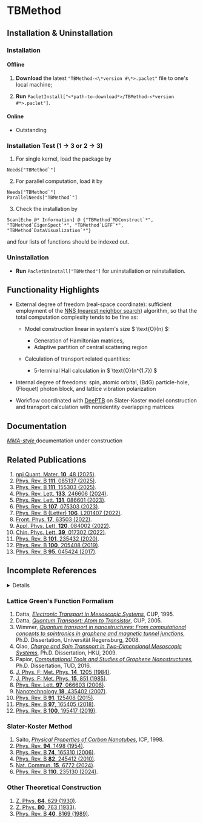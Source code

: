 # TBMethod

## Installation & Uninstallation

### Installation

#### Offline

1.  **Download** the latest `"TBMethod-<\*version #\*>.paclet"` file to one's local machine;

2.  **Run** `PacletInstall["<*path-to-download*>/TBMethod-<*version #*>.paclet"]`.

#### Online

- Outstanding

<!--
**Run** `PacletInstall["https://github.com/AlexanderZ11234/TBMethod/releases/download/0.2.1/TBMethod-0.2.1.paclet"]`
-->

### Installation Test (1 → 3 or 2 → 3)

1. For single kernel, load the package by

<!---->

    Needs["TBMethod`"]

2. For parallel computation, load it by

<!---->

    Needs["TBMethod`"]
    ParallelNeeds["TBMethod`"]

3. Check the installation by

<!---->

    Scan[Echo @* Information] @ {"TBMethod`MDConstruct`*", "TBMethod`EigenSpect`*", "TBMethod`LGFF`*", "TBMethod`DataVisualization`*"}

and four lists of functions should be indexed out.

### Uninstallation

- **Run** `PacletUninstall["TBMethod"]` for uninstallation or reinstallation.

## Functionality Highlights

- External degree of freedom (real-space coordinate): sufficient employment of the [NNS (nearest neighbor search)](https://en.wikipedia.org/wiki/Nearest_neighbor_search) algorithm, so that the total computation complexity tends to be fine as:
    - Model construction linear in system's size $ \text{O}(n) $:
        - Generation of Hamiltonian matrices,
        - Adaptive partition of central scattering region

    - Calculation of transport related quantities:
        - 5-terminal Hall calculation in $ \text{O}(n^{1.7}) $

- Internal degree of freedoms: spin, atomic orbital, (BdG) particle-hole, (Floquet) photon block, and lattice vibration polarization

- Workflow coordinated with [DeePTB](https://github.com/deepmodeling/DeePTB) on Slater-Koster model construction and transport calculation with nonidentity overlapping matrices

## Documentation

<a href="#" class="magic-button" title="Onsite testable"> _MMA-style_ </a> documentation under construction

## Related Publications

1. [npj Quant. Mater. **10**, 48 (2025)](https://www.nature.com/articles/s41535-025-00768-1).
1. [Phys. Rev. B **111**, 085137 (2025)](https://journals.aps.org/prb/abstract/10.1103/PhysRevB.111.085137).
1. [Phys. Rev. B **111**, 155303 (2025)](https://journals.aps.org/prb/abstract/10.1103/PhysRevB.111.155303).
1. [Phys. Rev. Lett. **133**, 246606 (2024)](https://journals.aps.org/prl/abstract/10.1103/PhysRevLett.133.246606).
1. [Phys. Rev. Lett. **131**, 086601 (2023)](https://journals.aps.org/prl/abstract/10.1103/PhysRevLett.131.086601).
1. [Phys. Rev. B **107**, 075303 (2023)](https://journals.aps.org/prb/abstract/10.1103/PhysRevB.107.075303).
1. [Phys. Rev. B (Letter) **106**, L201407 (2022)](https://journals.aps.org/prb/abstract/10.1103/PhysRevB.106.L201407).
1. [Front. Phys. **17**, 63503 (2022)](https://link.springer.com/article/10.1007/s11467-022-1185-y).
1. [Appl. Phys. Lett. **120**, 084002 (2022)](https://pubs.aip.org/aip/apl/article-abstract/120/8/084002/2833231/In-plane-magnetization-and-electronic-structures?redirectedFrom=fulltext).
1. [Chin. Phys. Lett. **39**, 017302 (2022)](https://cpl.iphy.ac.cn/article/doi/10.1088/0256-307X/39/1/017302).
1. [Phys. Rev. B **101**, 235432 (2020)](https://journals.aps.org/prb/abstract/10.1103/PhysRevB.101.235432).
1. [Phys. Rev. B **100**, 205408 (2019)](https://journals.aps.org/prb/abstract/10.1103/PhysRevB.100.205408).
1. [Phys. Rev. B **95**, 045424 (2017)](https://journals.aps.org/prb/abstract/10.1103/PhysRevB.95.045424).



## Incomplete References

<details>

### Topological Models & Characterization
1. Bernevig, [_Topological Insulators and Topological Superconductors_](https://press.princeton.edu/books/hardcover/9780691151755/topological-insulators-and-topological-superconductors?srsltid=AfmBOop9JnAo53v7Hn3ErPpR2uf3vW0JLPykFSNWSK_QoP1xjsDuKoMG), PUP, 2013.
1. Shen, [_Topological Insulators: Dirac Equation in Condensed Matters_](https://link.springer.com/book/10.1007/978-981-10-4606-3), Springer, 2017.
1. [Phys. Rev. Lett. **61**, 2015 (1988)](https://journals.aps.org/prl/abstract/10.1103/PhysRevLett.61.2015).
1. [Phys. Rev. Lett. **95**, 146802 (2005)](https://journals.aps.org/prl/abstract/10.1103/PhysRevLett.95.146802).
1. [Phys. Rev. Lett. **95**, 226801 (2005)](https://journals.aps.org/prl/abstract/10.1103/PhysRevLett.95.226801).
1. [Phys. Rev. B **82**, 161414(R) (2010)](https://journals.aps.org/prb/abstract/10.1103/PhysRevB.82.161414).
1. [Phys. Rev. B **84**, 075119 (2011)](https://journals.aps.org/prb/abstract/10.1103/PhysRevB.84.075119).
1. [Phys. Rev. Lett. **112**, 037001 (2014)](https://journals.aps.org/prl/abstract/10.1103/PhysRevLett.112.037001).
1. [Phys. Rev. B **95**, 195102 (2017)](https://journals.aps.org/prb/abstract/10.1103/PhysRevB.95.195102).
1. [Phys. Rev. B **95**, 245433 (2017)](https://journals.aps.org/prb/abstract/10.1103/PhysRevB.95.245433).
1. [Phys. Rev. Lett. **124**, 136403 (2020)](https://journals.aps.org/prl/abstract/10.1103/PhysRevLett.124.136403).
1. [Phys. Rev. Lett. **124**, 166804 (2020)](https://journals.aps.org/prl/abstract/10.1103/PhysRevLett.124.166804).

</details>

### Lattice Green's Function Formalism
1. Datta, [_Electronic Transport in Mesoscopic Systems_](https://www.cambridge.org/core/books/electronic-transport-in-mesoscopic-systems/1E55DEF5978AA7B843FF70337C220D8B), CUP, 1995.
1. Datta, [_Quantum Transport: Atom to Transistor_](https://www.cambridge.org/core/books/quantum-transport/E96BE74AACD59A03A7D6A7F7DACDFB71), CUP, 2005.
1. Wimmer, [_Quantum transport in nanostructures: From computational concepts to spintronics in graphene and magnetic tunnel junctions_](https://epub.uni-regensburg.de/12142/), Ph.D. Dissertation, Universität Regensburg, 2008.
1. Qiao, [_Charge and Spin Transport in Two-Dimensional Mesoscopic Systems_](https://hub.hku.hk/handle/10722/55540), Ph.D. Dissertation, HKU, 2009.
1. Papior, [_Computational Tools and Studies of Graphene Nanostructures_](https://orbit.dtu.dk/en/publications/computational-tools-and-studies-of-graphene-nanostructures), Ph.D. Dissertation, TUD, 2016.
1. [J. Phys. F: Met. Phys. **14**, 1205 (1984)](https://iopscience.iop.org/article/10.1088/0305-4608/14/5/016).
1. [J. Phys. F: Met. Phys. **15**, 851 (1985)](https://iopscience.iop.org/article/10.1088/0305-4608/15/4/009).
1. [Phys. Rev. Lett. **97**, 066603 (2006)](https://journals.aps.org/prl/abstract/10.1103/PhysRevLett.97.066603).
1. [Nanotechnology **18**, 435402 (2007)](https://iopscience.iop.org/article/10.1088/0957-4484/18/43/435402).
1. [Phys. Rev. B **91**, 125408 (2015)](https://journals.aps.org/prb/abstract/10.1103/PhysRevB.91.125408).
1. [Phys. Rev. B **97**, 165405 (2018)](https://journals.aps.org/prb/abstract/10.1103/PhysRevB.97.165405).
1. [Phys. Rev. B **100**, 195417 (2019)](https://journals.aps.org/prb/abstract/10.1103/PhysRevB.100.195417).

### Slater-Koster Method
1. Saito, [_Physical Properties of Carbon Nanotubes_](https://www.worldscientific.com/worldscibooks/10.1142/p080?srsltid=AfmBOoosI-cgWaXJxEbpkiw1QPAPb82G87WuKIr6LAeeVNM8vWX1tifB#t=aboutBook), ICP, 1998.
1. [Phys. Rev. **94**, 1498 (1954)](https://journals.aps.org/pr/abstract/10.1103/PhysRev.94.1498).
1. [Phys. Rev. B **74**, 165310 (2006)](https://journals.aps.org/prb/abstract/10.1103/PhysRevB.74.165310).
1. [Phys. Rev. B **82**, 245412 (2010)](https://journals.aps.org/prb/abstract/10.1103/PhysRevB.82.245412).
1. [Nat. Commun. **15**, 6772 (2024)](https://www.nature.com/articles/s41467-024-51006-4).
1. [Phys. Rev. B **110**, 235130 (2024)](https://journals.aps.org/prb/abstract/10.1103/PhysRevB.110.235130). 

### Other Theoretical Construction
1. [Z. Phys. **64**, 629 (1930)](https://link.springer.com/article/10.1007/BF01397213).
1. [Z. Phys. **80**, 763 (1933)](https://link.springer.com/article/10.1007/BF01342591).
1. [Phys. Rev. B **40**, 8169 (1989)](https://journals.aps.org/prb/abstract/10.1103/PhysRevB.40.8169).

